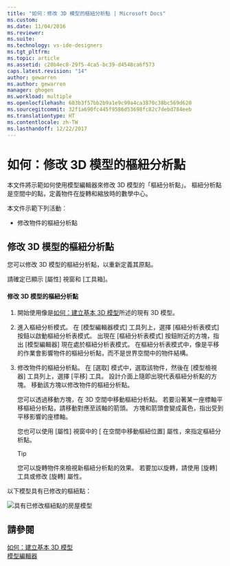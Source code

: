 ```yaml
---
title: "如何：修改 3D 模型的樞紐分析點 | Microsoft Docs"
ms.custom: 
ms.date: 11/04/2016
ms.reviewer: 
ms.suite: 
ms.technology: vs-ide-designers
ms.tgt_pltfrm: 
ms.topic: article
ms.assetid: c20b4ec8-29f5-4ca5-bc39-d4548ca6f573
caps.latest.revision: "14"
author: gewarren
ms.author: gewarren
manager: ghogen
ms.workload: multiple
ms.openlocfilehash: 603b3f57bb2b9a1e9c99a4ca3870c38bc569d620
ms.sourcegitcommit: 32f1a690fc445f9586d53698fc82c7debd784eeb
ms.translationtype: HT
ms.contentlocale: zh-TW
ms.lasthandoff: 12/22/2017
---
```

# <a name="how-to-modify-the-pivot-point-of-a-3-d-model"></a>如何：修改 3D 模型的樞紐分析點
本文件將示範如何使用模型編輯器來修改 3D 模型的「樞紐分析點」。 樞紐分析點是空間中的點，定義物件在旋轉和縮放時的數學中心。  
  
 本文件示範下列活動︰  
  
-   修改物件的樞紐分析點  
  
## <a name="modifying-the-pivot-point-of-a-3-d-model"></a>修改 3D 模型的樞紐分析點  
 您可以修改 3D 模型的樞紐分析點，以重新定義其原點。  
  
 請確定已顯示 [屬性] 視窗和 [工具箱]。  
  
#### <a name="to-modify-the-pivot-point-of-a-3-d-model"></a>修改 3D 模型的樞紐分析點  
  
1.  開始使用像是[如何：建立基本 3D 模型](../designers/how-to-create-a-basic-3-d-model.md)所述的現有 3D 模型。  
  
2.  進入樞紐分析模式。 在 [模型編輯器模式] 工具列上，選擇 [樞紐分析表模式] 按鈕以啟動樞紐分析表模式。 出現在 [樞紐分析表模式] 按鈕附近的方塊，指出 [模型編輯器] 現在處於樞紐分析表模式。 在樞紐分析表模式中，像是平移的作業會影響物件的樞紐分析點，而不是世界空間中的物件結構。  
  
3.  修改物件的樞紐分析點。 在 [選取] 模式中，選取該物件，然後在 [模型檢視器] 工具列上，選擇 [平移] 工具。 設計介面上隨即出現代表樞紐分析點的方塊。 移動該方塊以修改物件的樞紐分析點。  
  
     您可以透過移動方塊，在 3D 空間中移動樞紐分析點。 若要沿著某一座標軸平移樞紐分析點，請移動對應至該軸的箭頭。 方塊和箭頭會變成黃色，指出受到平移影響的座標軸。  
  
     您也可以使用 [屬性] 視窗中的 [ 在空間中移動樞紐位置] 屬性，來指定樞紐分析點。  
  
    > [!TIP]
    >  您可以旋轉物件來檢視新樞紐分析點的效果。 若要加以旋轉，請使用 [旋轉] 工具或修改 [旋轉] 屬性。  
  
 以下模型具有已修改的樞紐點：  
  
 ![具有已修改樞紐點的房屋模型](../designers/media/digit-modified-model.png "Digit-Modified-Model")  
  
## <a name="see-also"></a>請參閱  
 [如何：建立基本 3D 模型](../designers/how-to-create-a-basic-3-d-model.md)   
 [模型編輯器](../designers/model-editor.md)